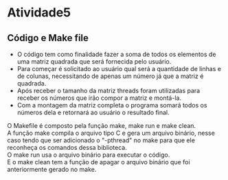 # Atividade5
## Código e Make file
<p>
  <ul>
    <li>O código tem como finalidade fazer a soma de todos os elementos de uma matriz quadrada que será fornecida pelo usuário.<br />
    <li>Para começar é solicitado ao usuário qual será a quantidade de linhas e de colunas, necessitando de apenas um número já que a matriz é quadrada.<br />
    <li>Após receber o tamanho da matriz threads foram utilizadas para receber os números que irão compor a matriz e montá-la.<br />
    <li>Com a montagem da matriz completa o programa somará todos os números dela e retornará ao usuário o resultado final.<br />
   </ul></p>

<p>
O Makefile é composto pela função make, make run e make clean.<br />
A função make compila o arquivo tipo C e gera um arquivo binário, nesse caso tendo que ser adicionado o "-pthread" no make para que ele reconheça os comandos dessa      biblioteca.<br />
O make run usa o arquivo binário para executar o código.<br />
E o make clean tem a função de apagar o arquivo binário que foi anteriormente gerado no make.<br /></p>

